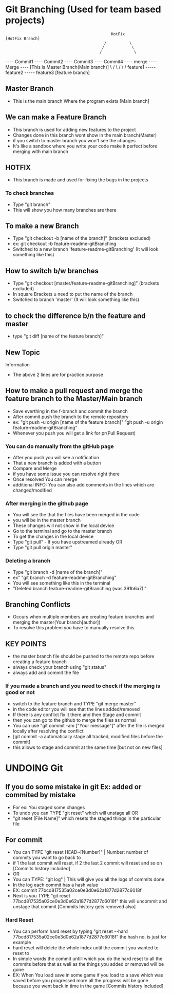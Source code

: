 # Git Branching (Used for team based projects)

                                                  HotFix                           [HotFix Branch] 
                                               /          \  
                                              /            \
                                             /              \
---- Commit1 ---- Commit2 ---- Commit3 ---- Commit4 ---- merge ---- Merge ----    [This is Master Branch(Main branch)]
                                \                                      /
                                 \                                    /
                                  \                                  /
                                 feature1 ----- feature2 ----- feature3                [feature branch]


## Master Branch 
*  This is the main branch Where the program exists [Main branch]

## We can make a Feature Branch
*  This branch is used for adding new features to the project
*  Changes done in this branch wont show in the main branch(Master)
*  if you switch to master branch you won't see the changes
*  It's like a sandbox where you write your code make it perfect before merging with main branch

## HOTFIX
*  This branch is made and used for fixing the bugs in the projects

### To check branches 
*   Type "git branch"
*   This will show you how many branches are there

## To make a new Branch
*  Type "git checkout -b [name of the branch]" (brackets excluded)
*  ex: git checkout -b feature-readme-gitBranching
*  Switched to a new branch 'feature-readme-gitBranching' (It will look something like this)

## How to switch b/w branches
*  Type "git checkout [master/feature-readme-gitBranching]" (brackets excluded)
*  In square Brackets u need to put the name of the branch
*  Switched to branch 'master' (It will look something like this)
 
## to check the difference b/n the feature and master
*  type "git diff [name of the feature branch]"

## New Topic

   Information

* The above 2 lines are for practice purpose

## How to make a pull request and merge the feature branch to the Master/Main branch
*  Save everthing in the f-branch and commit the branch
*  After commit push the branch to the remote repository
*  ex: "git push -u origin [name of the feature branch]"
       "git push -u origin feature-readme-gitBranching"
*  Whenever you push you will get a link for pr(Pull Request)
###  You can do manually from the gitHub page 
*    After you push you will see a notification
*    That a new branch is added with a button 
*    Compare and Merge
*    if you have some issue you can resolve right there
*    Once resolved You can merge
*    additional INFO: You can also add comments in the lines which are changed/modified

### After merging in the github page
*   You will see the that the files have been merged in the code
*   you will be in the master branch
*   These changes will not show in the local device
*   Go to the terminal and go to the master branch
*   To get the changes in the local device
*   Type "git pull" - If you have upstreamed already OR
*   Type "git pull origin master"

### Deleting a branch
*   Type "git branch -d [name of the branch]"
*   ex" "git branch -d feature-readme-gitBranching"
*   You will see something like this in the terminal
*   "Deleted branch feature-readme-gitBranching (was 391b6a7)."

## Branching Conflicts
*  Occurs when multiple members are creating feature branches and merging the master(Your branch[author])
*  To resolve this problem you have to manually resolve this 

## KEY POINTS
* the master branch file should be pushed to the remote repo before creating a feature branch
* always check your branch using "git status" 
* always add and commit the file 


### If you made a branch and you need to check if the merging is good or not 
* switch to the feature branch and TYPE "git merge master"
* in the code editor you will see that the lines added/removed
* If there is any conflict fix it there and then Stage and commit
* then you can go to the github to merge the files as normal
* You can use "git commit -am ["Your message"]" after the file is merged locally after resolving the conflict
* [git commit -a automatically stage all tracked, modified files before the commit]
* this allows to stage and commit at the same time [but not on new files]

# UNDOING Git
## If you do some mistake in git Ex: added or commited by mistake

* For ex: You staged some changes
* To undo you can TYPE "git reset" which will unstage all OR
* "git reset [File Name]" which resets the staged things in the particular file

## For commit
*  You can TYPE "git reset HEAD~[Number]" | Number: number of commits you want to go back to
*  if 1 the last commit will reset, if 2 the last 2 commit will reset and so on [Commits history included]
*  OR
*  You can TYPE: "git log" | This will give you all the logs of commits done
*  In the log each commit has a hash value
*  EX: commit 77bcd817535a02ce0e3d0e62a1877d2877c6018f
*  Next is you TYPE "git reset 77bcd817535a02ce0e3d0e62a1877d2877c6018f" this will uncommit and unstage that commit [Commits history gets removed also]

### Hard Reset 
*   You can perform hard reset by typing "git reset --hard 77bcd817535a02ce0e3d0e62a1877d2877c6018f" the hash no. is just for example
*   hard reset will delete the whole index until the commit you wanted to reset to
*   In simple words the commit untill which you do the hard reset to all the commits before that as well as the things you added or removed will be gone
* EX: When You load save in some game if you load to a save which was saved before you progressed more all the progress will be gone because you went back in time in the game [Commits history included]


